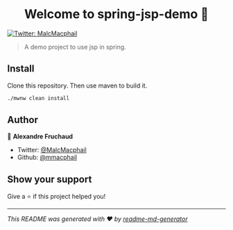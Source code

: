 <h1 align="center">Welcome to spring-jsp-demo 👋</h1>
<p>
  <a href="https://twitter.com/MalcMacphail" target="_blank">
    <img alt="Twitter: MalcMacphail" src="https://img.shields.io/twitter/follow/MalcMacphail.svg?style=social" />
  </a>
</p>

> A demo project to use jsp in spring.

## Install

Clone this repository. Then use maven to build it.
```sh
./mwnw clean install
```

## Author

👤 **Alexandre Fruchaud**

* Twitter: [@MalcMacphail](https://twitter.com/MalcMacphail)
* Github: [@mmacphail](https://github.com/mmacphail)

## Show your support

Give a ⭐️ if this project helped you!

***
_This README was generated with ❤️ by [readme-md-generator](https://github.com/kefranabg/readme-md-generator)_
